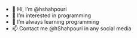- 👋 Hi, I’m @hshahpouri
- 👀 I’m interested in programming
- 🌱 I’m always learning programming
- 📫 Contact me @hShahpouri in any social media

